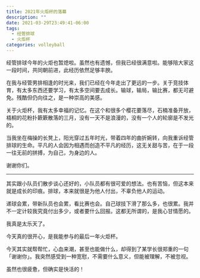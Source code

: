 ```yaml
---
title: 2021年火炬杯的落幕
description: ""
date: 2021-03-29T23:49:41-06:00
tags:
  - 经管排球
  - 火炬杯
categories: volleyball
---
```

经管排球今年的火炬也暂熄啦。虽然也有遗憾，但我已经很满意啦。能够陪大家这一段时间，共同朝前进，此经历依然足够丰腴。

在我与经管男排相逢的时光来，我们已经在今年走出了更远的一步。关于竞技体育，有太多东西还要学习，有太多空间要去成长。输球，输局，输比赛，都无可避免。残酷但仍向往之，是一种崇高的美感。

关于火炬杯，我有太多幸福的记忆。在这个和很多个樱花要落尽，石楠准备开放，梧桐的花粉扑簌簌散落的三月，没有一天不是浪漫的，没有一个人的轮廓是不发光的。

当我坐在梅操的长凳上，阳光穿过五年时光，带着四年的曲折婉转，向我重诉经管排球的生命。平凡的人会因为相遇而创造不平凡的经历，这无关甜与苦，在于一段一往无前的拼搏，为自己，为身边的人。

谢谢你们。

---
其实跟小队员们散步谈心还好的，小队员都有很可爱的想法。也有苦恼，但这本来就是成长的印痕。排球，本来就很是为他人付出，不辜负他人的运动。

递球会累，带新队员也会累，看比赛也会。自己球技下滑了那么多，也很累。我并不一定计较我究竟付出多少，或者要什么回报。这都无所谓的，是我心甘情愿的。

我真是太乐天了。

今天真的很开心，是我能参与的最后一年火炬杯。

今天其实就帮帮忙，心血来潮，甚至也能做什么，却得到了某学长很郑重的一句「谢谢你」。我突然感受到一种宽慰，不需要什么意义，但能被理解，不被忽视。

虽然也很疲惫，但确实是快活的！
